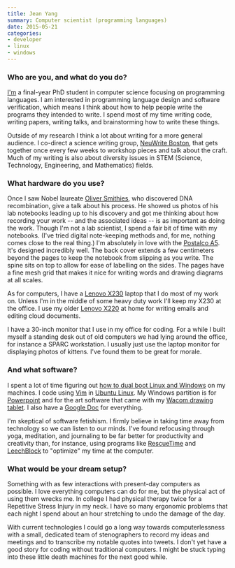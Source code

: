 ```yaml
---
title: Jean Yang
summary: Computer scientist (programming languages)
date: 2015-05-21
categories:
- developer
- linux
- windows
---
```


### Who are you, and what do you do?

[I'm](http://jeanyang.com/ "Jean's website.") a final-year PhD student in computer science focusing on programming languages. I am interested in programming language design and software verification, which means I think about how to help people write the programs they intended to write. I spend most of my time writing code, writing papers, writing talks, and brainstorming how to write these things.

Outside of my research I think a lot about writing for a more general audience. I co-direct a science writing group, [NeuWrite Boston](http://www.neuwriteboston.org/ "A science writing group."), that gets together once every few weeks to workshop pieces and talk about the craft. Much of my writing is also about diversity issues in STEM (Science, Technology, Engineering, and Mathematics) fields.

### What hardware do you use?

Once I saw Nobel laureate [Oliver Smithies](http://en.wikipedia.org/wiki/Oliver_Smithies "Oliver's Wikipedia entry."), who discovered DNA recombination, give a talk about his process. He showed us photos of his lab notebooks leading up to his discovery and got me thinking about how recording your work -- and the associated ideas -- is as important as doing the work. Though I'm not a lab scientist, I spend a fair bit of time with my notebooks. (I've tried digital note-keeping methods and, for me, nothing comes close to the real thing.) I'm absolutely in love with the [Postalco A5][notebook-a5]. It's designed incredibly well. The back cover extends a few centimeters beyond the pages to keep the notebook from slipping as you write. The spine sits on top to allow for ease of labelling on the sides. The pages have a fine mesh grid that makes it nice for writing words and drawing diagrams at all scales.

As for computers, I have a [Lenovo X230][thinkpad-x230] laptop that I do most of my work on. Unless I'm in the middle of some heavy duty work I'll keep my X230 at the office. I use my older [Lenovo X220][thinkpad-x220] at home for writing emails and editing cloud documents.

I have a 30-inch monitor that I use in my office for coding. For a while I built myself a standing desk out of old computers we had lying around the office, for instance a SPARC workstation. I usually just use the laptop monitor for displaying photos of kittens. I've found them to be great for morale.

### And what software?

I spent a lot of time figuring out [how to dual boot Linux and Windows](http://jxyzabc.blogspot.com/2014/05/dual-booting-windows-81-and-ubuntu-1404.html "Jean's post on dual-booting Linux and Windows.") on my machines. I code using [Vim][] in [Ubuntu Linux][ubuntu]. My Windows partition is for [Powerpoint][] and for the art software that came with my [Wacom drawing tablet][intuos]. I also have a [Google Doc][google-docs] for everything.

I'm skeptical of software fetishism. I firmly believe in taking time away from technology so we can listen to our minds. I've found refocusing through yoga, meditation, and journaling to be far better for productivity and creativity than, for instance, using programs like [RescueTime][] and [LeechBlock][] to "optimize" my time at the computer.

### What would be your dream setup?

Something with as few interactions with present-day computers as possible. I love everything computers can do for me, but the physical act of using them wrecks me. In college I had physical therapy twice for a Repetitive Stress Injury in my neck. I have so many ergonomic problems that each night I spend about an hour stretching to undo the damage of the day.

With current technologies I could go a long way towards computerlessness with a small, dedicated team of stenographers to record my ideas and meetings and to transcribe my notable quotes into tweets. I don't yet have a good story for coding without traditional computers. I might be stuck typing into these little death machines for the next good while.

[google-docs]: https://en.wikipedia.org/wiki/Google_Docs "A web-based office suite."
[intuos]: https://www.wacom.com/en-us/products/pen-tablets/wacom-intuos "A pen tablet."
[leechblock]: http://web.archive.org/web/20181128073643/https://addons.mozilla.org/en-US/firefox/addon/leechblock/ "A Firefox extension for blocking chosen websites."
[notebook-a5]: https://postalco.com/products/20124_a5 "A notebook."
[powerpoint]: https://www.microsoft.com/en-us/microsoft-365/powerpoint "Presentation software."
[rescuetime]: https://www.rescuetime.com/ "A Web-based time tracking and productivity suite."
[thinkpad-x220]: http://web.archive.org/web/20170206231919/http://shop.lenovo.com/us/laptops/thinkpad/x-series/x220 "A 12.5 inch PC laptop."
[thinkpad-x230]: http://web.archive.org/web/20151204194004/http://www.amazon.com:80/Thinkpad-Lenovo-Ultraportable-Notebook-x230/dp/B008A115NC "A 12.5 inch PC laptop."
[ubuntu]: https://ubuntu.com/ "A Unix distribution."
[vim]: https://www.vim.org/ "A command-line text editor."
